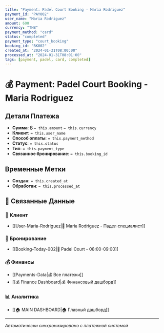```yaml
---
title: "Payment: Padel Court Booking - Maria Rodriguez"
payment_id: "PAY002"
user_name: "Maria Rodriguez"
amount: 600
currency: "THB"
payment_method: "card"
status: "completed"
payment_type: "court_booking"
booking_id: "BK002"
created_at: "2024-01-31T08:00:00"
processed_at: "2024-01-31T08:01:00"
tags: [payment, padel, card, completed]
---
```


# 💰 Payment: Padel Court Booking - Maria Rodriguez

## Детали Платежа

- **Сумма**: ₿ `= this.amount` `= this.currency`
- **Клиент**: `= this.user_name`
- **Способ оплаты**: `= this.payment_method`
- **Статус**: `= this.status`
- **Тип**: `= this.payment_type`
- **Связанное бронирование**: `= this.booking_id`

## Временные Метки

- **Создан**: `= this.created_at`
- **Обработан**: `= this.processed_at`

## 🔗 **Связанные Данные**

### 👤 **Клиент**
- [[User-Maria-Rodriguez|👤 Maria Rodriguez - Падел специалист]]

### 📅 **Бронирование**
- [[Booking-Today-002|📅 Padel Court - 08:00-09:00]]

### 💰 **Финансы**
- [[Payments-Data|💰 Все платежи]]
- [[💰 Finance Dashboard|💰 Финансовый дашборд]]

### 📊 **Аналитика**
- [[🏠 MAIN DASHBOARD|🏠 Главный дашборд]]

---

*Автоматически синхронизировано с платежной системой*
